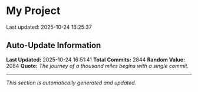 # My Project


Last updated: 2025-10-24 16:25:37



































































































































































































































































































































































































































































































































































































































































































































































































































































































































































































































































































































































































































































































































































































































































































































































































































































































































































































































































































































































































































































































































































































































































































































































































































































































































































































































































































































































































































































































































































































































































































































































































































































































































































## Auto-Update Information

**Last Updated:** 2025-10-24 16:51:41
**Total Commits:** 2844
**Random Value:** 2084
**Quote:** _The journey of a thousand miles begins with a single commit._

---
_This section is automatically generated and updated._